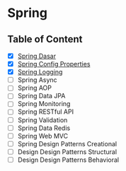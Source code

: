 # Spring

## Table of Content

- [x] [Spring Dasar](Spring%20Dasar.md)
- [x] [Spring Config Properties](Spring%20Config%20Properties.md)
- [x] [Spring Logging](Spring%20Logging.md)
- [ ] Spring Async
- [ ] Spring AOP
- [ ] Spring Data JPA
- [ ] Spring Monitoring
- [ ] Spring RESTful API
- [ ] Spring Validation
- [ ] Spring Data Redis
- [ ] Spring Web MVC
- [ ] Spring Design Patterns Creational
- [ ] Design Design Patterns Structural
- [ ] Design Design Patterns Behavioral
